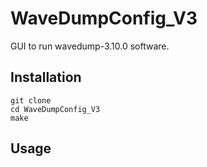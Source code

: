 # WaveDumpConfig_V3

GUI to run wavedump-3.10.0 software.

## Installation

```
git clone
cd WaveDumpConfig_V3
make
```

## Usage

```